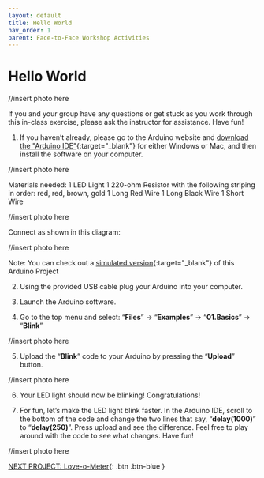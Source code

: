```yaml
---
layout: default
title: Hello World
nav_order: 1
parent: Face-to-Face Workshop Activities
---
```


# Hello World

//insert photo here

If you and your group have any questions or get stuck as you work through this in-class exercise, please ask the instructor for assistance.  Have fun!

1. If you haven’t already, please go to the Arduino website and [download the "Arduino IDE"](https://www.arduino.cc/en/Main/Software){:target="_blank"} for either Windows or Mac, and then install the software on your computer.

//insert photo here

Materials needed:
          1 LED Light
          1 220-ohm Resistor with the following striping in order: red, red, brown, gold
          1 Long Red Wire
          1 Long Black Wire
          1 Short Wire

//insert photo here

Connect as shown in this diagram:

//insert photo here

Note: You can check out a [simulated version](https://goo.gl/MfKe1i){:target="_blank"} of this Arduino Project

2. Using the provided USB cable plug your Arduino into your computer.

3. Launch the Arduino software.

4. Go to the top menu and select: “**Files**” -> “**Examples**” -> “**01.Basics**” -> “**Blink**”

//insert photo here

5. Upload the “**Blink**” code to your Arduino by pressing the “**Upload**” button.

//insert photo here

6. Your LED light should now be blinking! Congratulations!

7. For fun, let’s make the LED light blink faster.  In the Arduino IDE, scroll to the bottom of the code and change the two lines that say, “**delay(1000)**” to “**delay(250)**”.  Press upload and see the difference.   Feel free to play around with the code to see what changes. Have fun!

//insert photo here

[NEXT PROJECT: Love-o-Meter](love-o-meter.html){: .btn .btn-blue }
